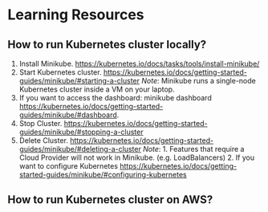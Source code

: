 # Learning Resources 

## How to run Kubernetes cluster locally?

1. Install Minikube. https://kubernetes.io/docs/tasks/tools/install-minikube/
2. Start Kubernetes cluster. https://kubernetes.io/docs/getting-started-guides/minikube/#starting-a-cluster
*Note*: Minikube runs a single-node Kubernetes cluster inside a VM on your laptop.
3. If you want to access the dashboard: minikube dashboard https://kubernetes.io/docs/getting-started-guides/minikube/#dashboard.
4. Stop Cluster. https://kubernetes.io/docs/getting-started-guides/minikube/#stopping-a-cluster
5. Delete Cluster. https://kubernetes.io/docs/getting-started-guides/minikube/#deleting-a-cluster
*Note*: 1. Features that require a Cloud Provider will not work in Minikube. (e.g. LoadBalancers)
        2. If you want to configure Kubernetes https://kubernetes.io/docs/getting-started-guides/minikube/#configuring-kubernetes

## How to run Kubernetes cluster on AWS?